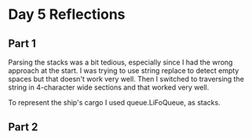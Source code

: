# Day 5 Reflections

## Part 1
Parsing the stacks was a bit tedious, especially since I had the wrong approach at the start.
I was trying to use string replace to detect empty spaces but that doesn't work very well.
Then I switched to traversing the string in 4-character wide sections and that worked very well.

To represent the ship's cargo I used queue.LiFoQueue, as stacks.

## Part 2